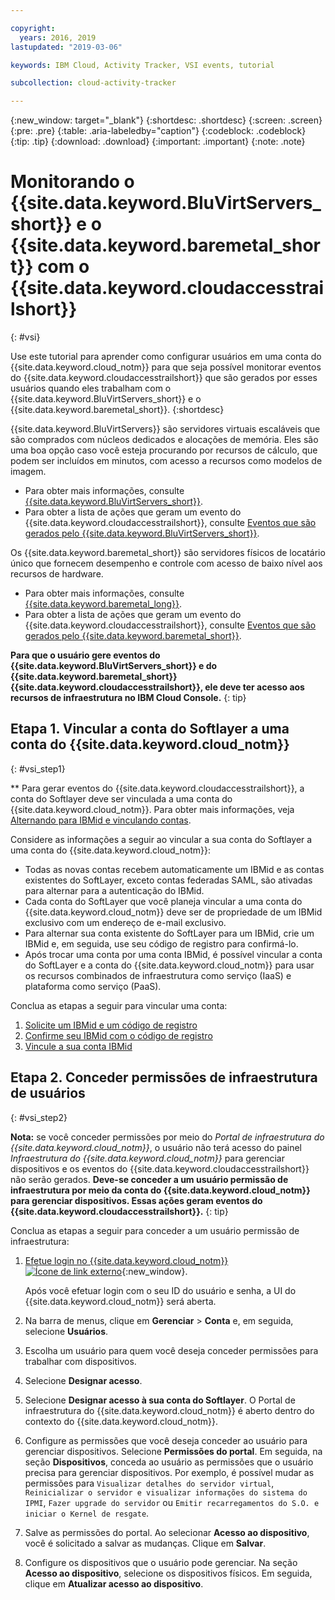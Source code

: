 ```yaml
---

copyright:
  years: 2016, 2019
lastupdated: "2019-03-06"

keywords: IBM Cloud, Activity Tracker, VSI events, tutorial

subcollection: cloud-activity-tracker

---
```


{:new_window: target="_blank"}
{:shortdesc: .shortdesc}
{:screen: .screen}
{:pre: .pre}
{:table: .aria-labeledby="caption"}
{:codeblock: .codeblock}
{:tip: .tip}
{:download: .download}
{:important: .important}
{:note: .note}


# Monitorando o {{site.data.keyword.BluVirtServers_short}} e o {{site.data.keyword.baremetal_short}} com o {{site.data.keyword.cloudaccesstrailshort}}
{: #vsi}

Use este tutorial para aprender como configurar usuários em uma conta do {{site.data.keyword.cloud_notm}} para que seja possível monitorar eventos do {{site.data.keyword.cloudaccesstrailshort}} que são gerados por esses usuários quando eles trabalham com o {{site.data.keyword.BluVirtServers_short}} e o {{site.data.keyword.baremetal_short}}.
{:shortdesc}

{{site.data.keyword.BluVirtServers}} são servidores virtuais escaláveis que são comprados com núcleos dedicados e alocações de memória. Eles são uma boa opção caso você esteja procurando por recursos de cálculo, que podem ser incluídos em minutos, com acesso a recursos como modelos de imagem. 
* Para obter mais informações, consulte [{{site.data.keyword.BluVirtServers_short}}](/docs/vsi?topic=virtual-servers-about-virtual-servers#about-virtual-servers). 
* Para obter a lista de ações que geram um evento do {{site.data.keyword.cloudaccesstrailshort}}, consulte [Eventos que são gerados pelo {{site.data.keyword.BluVirtServers_short}}](/docs/vsi?topic=virtual-servers-at_events#at_events).

Os {{site.data.keyword.baremetal_short}} são servidores físicos de locatário único que fornecem desempenho e controle com
acesso de baixo nível aos recursos de hardware. 
* Para obter mais informações, consulte [{{site.data.keyword.baremetal_long}}](/docs/bare-metal?topic=bare-metal-about#about).
* Para obter a lista de ações que geram um evento do {{site.data.keyword.cloudaccesstrailshort}}, consulte [Eventos que são gerados pelo {{site.data.keyword.baremetal_short}}](/docs/bare-metal?topic=bare-metal-at_events#at_events).

**Para que o usuário gere eventos do {{site.data.keyword.BluVirtServers_short}} e do {{site.data.keyword.baremetal_short}} {{site.data.keyword.cloudaccesstrailshort}}, ele deve ter acesso aos recursos de infraestrutura no IBM Cloud Console.**
{: tip}

## Etapa 1. Vincular a conta do Softlayer a uma conta do {{site.data.keyword.cloud_notm}}
{: #vsi_step1}

** Para gerar eventos do {{site.data.keyword.cloudaccesstrailshort}}, a conta do Softlayer deve ser vinculada a uma conta do {{site.data.keyword.cloud_notm}}. Para obter mais informações, veja [Alternando para IBMid e vinculando contas](/docs/account?topic=account-unifyingaccounts#link_accounts).

Considere as informações a seguir ao vincular a sua conta do Softlayer a uma conta do {{site.data.keyword.cloud_notm}}:
* Todas as novas contas recebem automaticamente um IBMid e as contas existentes do SoftLayer, exceto contas federadas SAML, são ativadas para alternar para a autenticação do IBMid.
* Cada conta do SoftLayer que você planeja vincular a uma conta do {{site.data.keyword.cloud_notm}} deve ser de propriedade de um IBMid exclusivo com um endereço de e-mail exclusivo.
* Para alternar sua conta existente do SoftLayer para um IBMid, crie um IBMid e, em seguida, use seu código de registro para confirmá-lo.
* Após trocar uma conta por uma conta IBMid, é possível vincular a conta do SoftLayer e a conta do {{site.data.keyword.cloud_notm}} para usar os recursos combinados de infraestrutura como serviço (IaaS) e plataforma como serviço (PaaS). 

Conclua as etapas a seguir para vincular uma conta:
1. [Solicite um IBMid e um código de registro](/docs/account?topic=account-unifyingaccounts#reqIBMidandregcode)
2. [Confirme seu IBMid com o código de registro](/docs/account?topic=account-unifyingaccounts#confIBMiduseregcode)
3. [Vincule a sua conta IBMid](/docs/account?topic=account-unifyingaccounts#link_user_account)


## Etapa 2. Conceder permissões de infraestrutura de usuários
{: #vsi_step2}

**Nota:** se você conceder permissões por meio do *Portal de infraestrutura do {{site.data.keyword.cloud_notm}}*, o usuário não terá acesso do painel *Infraestrutura do {{site.data.keyword.cloud_notm}}* para gerenciar dispositivos e os eventos do {{site.data.keyword.cloudaccesstrailshort}} não serão gerados. **Deve-se conceder a um usuário permissão de infraestrutura por meio da conta do {{site.data.keyword.cloud_notm}} para gerenciar dispositivos. Essas ações geram eventos do {{site.data.keyword.cloudaccesstrailshort}}.**
{: tip}

Conclua as etapas a seguir para conceder a um usuário permissão de infraestrutura:

1. [Efetue login no {{site.data.keyword.cloud_notm}} ![Ícone de link externo](../../icons/launch-glyph.svg "Ícone de link externo")](https://cloud.ibm.com/login){:new_window}.
    
	Após você efetuar login com o seu ID do usuário e senha, a UI do {{site.data.keyword.cloud_notm}} será aberta.

2. Na barra de menus, clique em **Gerenciar** &gt; **Conta** e, em seguida, selecione **Usuários**. 

3. Escolha um usuário para quem você deseja conceder permissões para trabalhar com dispositivos.

4. Selecione **Designar acesso**.

5. Selecione **Designar acesso à sua conta do Softlayer**. O Portal de infraestrutura do {{site.data.keyword.cloud_notm}} é aberto dentro do contexto do {{site.data.keyword.cloud_notm}}.

6. Configure as permissões que você deseja conceder ao usuário para gerenciar dispositivos. Selecione **Permissões do portal**. Em seguida, na seção **Dispositivos**, conceda ao usuário as permissões que o usuário precisa para gerenciar dispositivos. Por exemplo, é possível mudar as permissões para `Visualizar detalhes do servidor virtual`, `Reinicializar o servidor e visualizar informações do sistema do IPMI`, `Fazer upgrade do servidor` ou `Emitir recarregamentos do S.O. e iniciar o Kernel de resgate`.

7. Salve as permissões do portal. Ao selecionar **Acesso ao dispositivo**, você é solicitado a salvar as mudanças. Clique em **Salvar**.

8. Configure os dispositivos que o usuário pode gerenciar. Na seção **Acesso ao dispositivo**, selecione os dispositivos físicos. Em seguida, clique em **Atualizar acesso ao dispositivo**.






